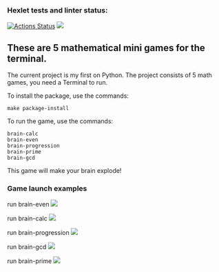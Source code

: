 ### Hexlet tests and linter status:
[![Actions Status](https://github.com/peshkovmaks/python-project-49/workflows/hexlet-check/badge.svg)](https://github.com/peshkovmaks/python-project-49/actions)
<a href="https://codeclimate.com/github/peshkovmaks/python-project-49/maintainability"><img src="https://api.codeclimate.com/v1/badges/b2364019d8f6c6065a65/maintainability" /></a>
## These are 5 mathematical mini games for the terminal.

The current project is my first on Python.
The project consists of 5 math games, you need a Terminal to run.

To install the package, use the commands:
```
make package-install
```

To run the game, use the commands:
```
brain-calc
brain-even
brain-progression
brain-prime
brain-gcd
```

This game will make your brain explode!

### Game launch examples
run brain-even
<a href="https://asciinema.org/a/5TS5PvrBJ37o29U2OR9oojlk2" target="_blank"><img src="https://asciinema.org/a/5TS5PvrBJ37o29U2OR9oojlk2.svg" /></a>

run brain-calc
<a href="https://asciinema.org/a/cZ5sP3TgbWvAxvUY7SpkppqdX" target="_blank"><img src="https://asciinema.org/a/cZ5sP3TgbWvAxvUY7SpkppqdX.svg" /></a>

run brain-progression
<a href="https://asciinema.org/a/iL0I4zlilPpv6BPZlHQfEkCEQ" target="_blank"><img src="https://asciinema.org/a/iL0I4zlilPpv6BPZlHQfEkCEQ.svg" /></a>

run brain-gcd
<a href="https://asciinema.org/a/KEzNmamBpgzAYQSMle5Hp370W" target="_blank"><img src="https://asciinema.org/a/KEzNmamBpgzAYQSMle5Hp370W.svg" /></a>

run brain-prime
<a href="https://asciinema.org/a/K4La1QPeMD7y0vo4M7rq6kl3D" target="_blank"><img src="https://asciinema.org/a/K4La1QPeMD7y0vo4M7rq6kl3D.svg" /></a>